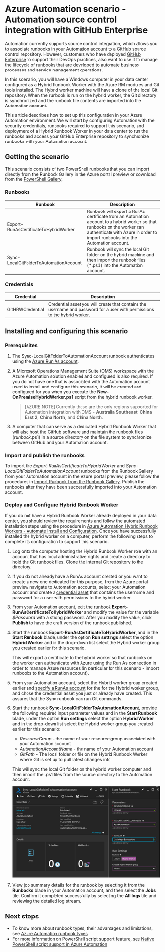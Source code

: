 <!-- not suitable for Mooncake -->

<properties
    pageTitle="Azure Automation Source Control Integration with GitHub Enterprise | Azure"
    description="Describes the details of how to configure integration with GitHub Enterprise  for source control of Automation runbooks."
    services="automation"
    documentationCenter=""
    authors="mgoedtel"
    manager="jwhit"
    editor="" />
<tags
    ms.assetid="e01d817c-7d38-421c-adf5-647a4b526eb4"
    ms.service="automation"
    ms.workload="infrastructure-services"
    ms.tgt_pltfrm="na"
    ms.devlang="na"
    ms.topic="article"
    ms.date="12/05/2016"
    wacn.date=""
    ms.author="magoedte" />

# Azure Automation scenario - Automation source control integration with GitHub Enterprise

Automation currently supports source control integration, which allows you to associate runbooks in your Automation account to a GitHub source control repository.  However, customers who have deployed [GitHub Enterprise](https://enterprise.github.com/home) to support their DevOps practices, also want to use it to manage the lifecycle of runbooks that are developed to automate business processes and service management operations.  

In this scenario, you will have a Windows computer in your data center configured as a Hybrid Runbook Worker with the Azure RM modules and Git tools installed.  The Hybrid worker machine will have a clone of the local Git repository.  When the runbook is run on the hybrid worker, the Git directory is synchronized and the runbook file contents are imported into the Automation account.

This article describes how to set up this configuration in your Azure Automation environment. We will start by configuring Automation with the security credentials, runbooks required to support this scenario, and deployment of a Hybrid Runbook Worker in your data center to run the runbooks and access your GitHub Enterprise repository to synchronize runbooks with your Automation account.  

## Getting the scenario

This scenario consists of two PowerShell runbooks that you can import directly from the [Runbook Gallery](/documentation/articles/automation-runbook-gallery/) in the Azure portal preview or download from the [PowerShell Gallery](https://www.powershellgallery.com).

### Runbooks

Runbook | Description| 
--------|------------|
Export-RunAsCertificateToHybridWorker | Runbook will export a RunAs certificate from an Automation account to a hybrid worker so that runbooks on the worker can authenticate with Azure in order to import runbooks into the Automation account.| 
Sync-LocalGitFolderToAutomationAccount | Runbook will sync the local Git folder on the hybrid machine and then import the runbook files (*.ps1) into the Automation account.|

### Credentials

Credential | Description|
-----------|------------|
GitHRWCredential | Credential asset you will create that contains the username and password for a user with permissions to the hybrid worker.|

## Installing and configuring this scenario

### Prerequisites

1. The Sync-LocalGitFolderToAutomationAccount runbook authenticates using the [Azure Run As account](/documentation/articles/automation-sec-configure-azure-runas-account/). 

2. A Microsoft Operations Management Suite (OMS) workspace with the Azure Automation solution enabled and configured is also required.  If you do not have one that is associated with the Automation account used to install and configure this scenario, it will be created and configured for you when you execute the **New-OnPremiseHybridWorker.ps1** script from the hybrid runbook worker.        

    > [AZURE.NOTE]
    > Currently these are the only regions supported for Automation integration with OMS - **Australia Southeast**, **China East 2**, **China North**, and **China North**. 

3. A computer that can serve as a dedicated Hybrid Runbook Worker that will also host the GitHub software and maintain the runbook files (*runbook*.ps1) in a source directory on the file system to synchronize between GitHub and your Automation account.

### Import and publish the runbooks

To import the *Export-RunAsCertificateToHybridWorker* and *Sync-LocalGitFolderToAutomationAccount* runbooks from the Runbook Gallery from your Automation account in the Azure portal preview, please follow the procedures in [Import Runbook from the Runbook Gallery](/documentation/articles/automation-runbook-gallery/#to-import-a-runbook-from-the-runbook-gallery-with-the-azure-portal). Publish the runbooks after they have been successfully imported into your Automation account.

### Deploy and Configure Hybrid Runbook Worker

If you do not have a Hybrid Runbook Worker already deployed in your data center, you should review the requirements and follow the automated installation steps using the procedure in [Azure Automation Hybrid Runbook Workers - Automate Install and Configuration](/documentation/articles/automation-hybrid-runbook-worker/#automated-deployment).  Once you have successfully installed the hybrid worker on a computer, perform the following steps to complete its configuration to support this scenario.

1. Log onto the computer hosting the Hybrid Runbook Worker role with an account that has local administrative rights and create a directory to hold the Git runbook files.  Clone  the internal Git repository to the directory.
2. If you do not already have a RunAs account created or you want to create a new one dedicated for this purpose, from the Azure portal preview navigate to Automation accounts, select your Automation account and create a [credential asset](/documentation/articles/automation-credentials/) that contains the username and password for a user with permissions to the hybrid worker.  
3. From your Automation account, [edit the runbook](/documentation/articles/automation-edit-textual-runbook/)  **Export-RunAsCertificateToHybridWorker** and modify the value for the variable *$Password* with a strong password.  After you modify the value, click **Publish** to have the draft version of the runbook published. 
5. Start the runbook **Export-RunAsCertificateToHybridWorker**, and in the **Start Runbook** blade, under the option **Run settings** select the option **Hybrid Worker** and in the drop-down list select the Hybrid worker group you created earlier for this scenario.  

    This will export a certificate to the hybrid worker so that runbooks on the worker can authenticate with Azure using the Run As connection in order to manage Azure resources (in particular for this scenario - import runbooks to the Automation account).

4. From your Automation account, select the Hybrid worker group created earlier and [specify a RunAs account](/documentation/articles/automation-hybrid-runbook-worker/#runas-account) for the for the Hybrid worker group, and chose the credential asset you just or already have created.  This assures that the Sync runbook can run Git commands. 
5. Start the runbook **Sync-LocalGitFolderToAutomationAccount**, provide the following required input parameter values and in the **Start Runbook** blade, under the option **Run settings** select the option **Hybrid Worker** and in the drop-down list select the Hybrid worker group you created earlier for this scenario:
    * *ResourceGroup* - the name of your resource group associated with your Automation account
    * *AutomationAccountName* - the name of your Automation account
    * *GitPath* - The local folder or file on the Hybrid Runbook Worker where Git is set up to pull latest changes into

    This will sync the local Git folder on the hybrid worker computer and then import the .ps1 files from the source directory to the Automation account.

    ![Start Sync-LocalGitFolderToAutomationAccount Runbook](./media/automation-scenario-source-control-integration-with-github-ent/start-runbook-synclocalgitfoldertoautoacct.png)<br>

7. View job summary details for the runbook by selecting it from the **Runbooks** blade in your Automation account, and then select the **Jobs** tile.  Confirm it completed successfully by selecting the **All logs** tile and reviewing the detailed log stream.  

## Next steps

-  To know more about runbook types, their advantages and limitations, see [Azure Automation runbook types](/documentation/articles/automation-runbook-types/)
-  For more information on PowerShell script support feature, see [Native PowerShell script support in Azure Automation](https://azure.microsoft.com/blog/announcing-powershell-script-support-azure-automation-2/)